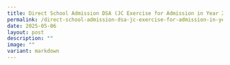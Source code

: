 ```yaml
---
title: Direct School Admission DSA (JC Exercise for Admission in Year 2026)
permalink: /direct-school-admission-dsa-jc-exercise-for-admission-in-year-2026/
date: 2025-05-06
layout: post
description: ""
image: ""
variant: markdown
---
```

<p></p>